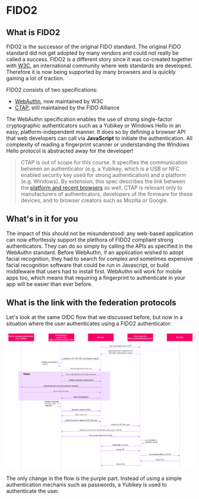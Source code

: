 # FIDO2
## What is FIDO2
FIDO2 is the successor of the original FIDO standard. The original FIDO standard did not get adopted by many vendors and could not really be called a success. FIDO2 is a different story since it was co-created together with [W3C](https://www.w3.org/Consortium/), an international community where web standards are developed. Therefore it is now being supported by many browsers and is quickly gaining a lot of traction. 

FIDO2 consists of two specifications:
* [WebAuthn](https://www.w3.org/TR/webauthn/), now maintained by W3C
* [CTAP](https://fidoalliance.org/specs/fido-v2.0-ps-20190130/fido-client-to-authenticator-protocol-v2.0-ps-20190130.html), still maintained by the FIDO Alliance

The WebAuthn specification enables the use of strong single-factor cryptographic authenticators such as a Yubikey or Windows Hello in an easy, platform-independent manner. It does so by defining a browser API that web developers can call via **JavaScript** to initiate the authentication. All complexity of reading a fingerprint scanner or understanding the Windows Hello protocol is abstracted away for the developer! 

> CTAP is out of scope for this course. It specifies the communication between an authenticator (e.g. a Yubikey, which is a USB or NFC enabled security key used for strong authentication) and a platform (e.g. Windows). By extension, this spec describes the link between the [platform and recent browsers](https://www.chromestatus.com/feature/4781249621131264) as well. CTAP is relevant only to manufacturers of authenticators, developers of the firmware for these devices, and to browser creators such as Mozilla or Google. 

## What's in it for you
The impact of this should not be misunderstood: any web-based application can now effortlessly support the plethora of FIDO2 compliant strong authenticators. They can do so simply by calling the APIs as specified in the WebAuthn standard. Before WebAuthn, if an application wished to adopt facial recognition, they had to search for complex and sometimes expensive facial recognition software that could be run in Javascript, or build middleware that users had to install first. WebAuthn will work for mobile apps too, which means that requiring a fingerprint to authenticate in your app will be easier than ever before.

## What is the link with the federation protocols
Let's look at the same OIDC flow that we discussed before, but now in a situation where the user authenticates using a FIDO2 authenticator:

![](docimages/2020-02-19-08-49-47.png)

The only change in the flow is the purple part. Instead of using a simple authentication mechanis such as passwords, a Yubikey is used to authenticate the user. 
